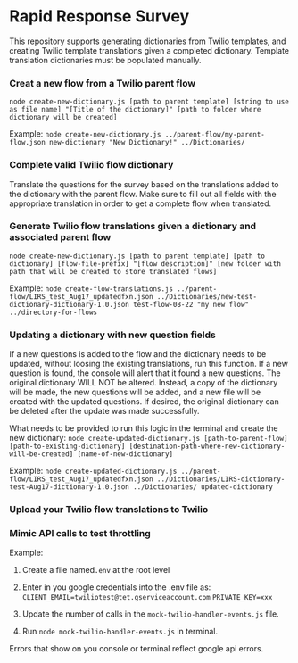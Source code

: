 # Rapid Response Survey

This repository supports generating dictionaries from Twilio templates, and creating Twilio template translations given a completed dictionary. Template translation dictionaries must be populated manually.

### Creat a new flow from a Twilio parent flow
`node create-new-dictionary.js [path to parent template] [string to use as file name] "[Title of the dictionary]" [path to folder where dictionary will be created]`

Example: `node create-new-dictionary.js ../parent-flow/my-parent-flow.json new-dictionary "New Dictionary!" ../Dictionaries/`

### Complete valid Twilio flow dictionary

Translate the questions for the survey based on the translations added to the dictionary with the parent flow. Make sure to fill out all fields with the appropriate translation in order to get a complete flow when translated.

### Generate Twilio flow translations given a dictionary and associated parent flow

`node create-new-dictionary.js [path to parent template] [path to dictionary] [flow-file-prefix] "[flow description]" [new folder with path that will be created to store translated flows]`

Example: `node create-flow-translations.js ../parent-flow/LIRS_test_Aug17_updatedfxn.json ../Dictionaries/new-test-dictionary-dictionary-1.0.json test-flow-08-22 "my new flow" ../directory-for-flows`

### Updating a dictionary with new question fields
If a new questions is added to the flow and the dictionary needs to be updated, without loosing the existing translations, run this function. If a new question is found, the console will alert that it found a new questions. The original dictionary WILL NOT be altered. Instead, a copy of the dictionary will be made, the new questions will be added, and a new file will be created with the updated questions. If desired, the original dictionary can be deleted after the update was made successfully.

What needs to be provided to run this logic in the terminal and create the new dictionary:
`node create-updated-dictionary.js [path-to-parent-flow] [path-to-existing-dictionary] [destination-path-where-new-dictionary-will-be-created] [name-of-new-dictionary]`

Example: `node create-updated-dictionary.js ../parent-flow/LIRS_test_Aug17_updatedfxn.json ../Dictionaries/LIRS-dictionary-test-Aug17-dictionary-1.0.json ../Dictionaries/ updated-dictionary`

### Upload your Twilio flow translations to Twilio


### Mimic API calls to test throttling

Example:
1. Create a file named`.env` at the root level
2. Enter in you google credentials into the .env file as:
    `CLIENT_EMAIL=twiliotest@tet.gserviceaccount.com`
    `PRIVATE_KEY=xxx`

3. Update the number of calls in the `mock-twilio-handler-events.js` file.
4. Run `node mock-twilio-handler-events.js` in terminal.

Errors that show on you console or terminal reflect google api errors.